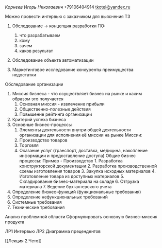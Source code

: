 *Корнеев Игорь Николаевич*
+79106404914
tkotel@yandex.ru

Можно провести интервью с заказчиком для выяснения ТЗ

1. Обследование -> концепция разработки ПО: 
	1. что разрабатываем
	2. кому
	3. зачем
	4. каков результат


1. Обследование объекта автоматизации
1. Маркетинговое исследование
	конкуренты преимущества недостатки

Обследование организации 
1. Миссия бизнеса - что осуществляет бизнес на рынке и каким образом это получается
	1. Основная миссия - извлечение прибыли
	2. Общественно-полезные действия
	3. Повышение рейтинга организации
2. Критерий успеха бизнеса
3. Основные бизнес-процессы
	1. Элементы деятельности внутри общей деятельности организации для исполнения её миссии на рынке
	Миссии:
	1. Производство товаров
	2. Торговля
	3. Оказание услуг (транспорт, доставка, медицина, накопление информации и предоставление доступа)
	Общие бизнес процессы:
		Пример - Производство
			1. Разработка конструкторской документации
			2. Разработка производственной схемы изготовления товаров
			3. Закупка исходных материалов
			4. Изготовление товара из доступных материалов
			5. Складирование бизнес-материала на складе
			6. Отгрузка материала
			7. Ведение бухгалтерского учета
4. Определение бизнес-функций (функциональные требования)
5. Определение нефункциональных требований
6. Системные требования
7. Технические требования


Анализ проблемной области
Сформулировать основную бизнес-миссия продукта

ЛР1
Интервью
ЛР2
Диаграмма прецендентов


[[Лекция 2.Чето]]